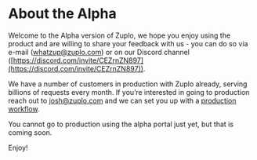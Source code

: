 # About the Alpha

Welcome to the Alpha version of Zuplo, we hope you enjoy using the product and
are willing to share your feedback with us - you can do so via e-mail
(whatzup@zuplo.com) or on our Discord channel
([https://discord.com/invite/CEZrnZN897](https://discord.com/invite/CEZrnZN897)).

We have a number of customers in production with Zuplo already, serving billions
of requests every month. If you’re interested in going to production reach out
to josh@zuplo.com and we can set you up with a
[production workflow](/articles/guides/production-workflow).

You cannot go to production using the alpha portal just yet, but that is coming
soon.

Enjoy!
